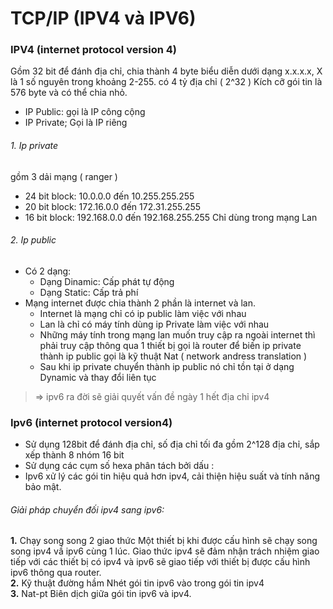 ﻿# TCP/IP (IPV4 và IPV6)
### IPV4 (internet protocol version 4)
Gồm 32 bit để đánh địa chỉ, chia thành 4 byte biểu diễn dưới dạng x.x.x.x, X là 1 số nguyên trong khoảng 2-255. có 4 tỷ địa chỉ ( 2^32 )
Kích cỡ gói tin là 576 byte và có thể chia nhỏ.
 + IP Public: gọi là IP công cộng
 + IP Private; Gọi là IP riêng
###### 1. Ip private
gồm 3 dải mạng ( ranger )
 - 24 bit block: 10.0.0.0 đến 10.255.255.255
 - 20 bit block: 172.16.0.0 đến 172.31.255.255
 - 16 bit block: 192.168.0.0 đến 192.168.255.255
Chỉ dùng trong mạng Lan
###### 2. Ip public
* Có 2 dạng:
  - Dạng Dinamic: Cấp phát tự động
  - Dạng Static: Cấp trả phí
* Mạng internet được chia thành 2 phần là internet và lan.
  - Internet là mạng chỉ có ip public làm việc với nhau
  - Lan là chỉ có máy tính dùng ip Private làm việc với nhau 
  - Những máy tính trong mạng lan muốn truy cập ra ngoài internet thì phải truy cập thông qua 1 thiết bị gọi là router để biến ip private thành ip public gọi là kỹ thuật Nat ( network andress translation )
  - Sau khi ip private chuyển thành ip public nó chỉ tồn tại ở dạng Dynamic và thay đổi liên tục
> => ipv6 ra đời sẽ giải quyết vấn đề ngày 1 hết địa chỉ ipv4
 
### Ipv6 (internet protocol version4)
 - Sử dụng 128bit để đánh địa chỉ, số địa chỉ tối đa gồm 2^128 địa chỉ, sắp xếp thành 8 nhóm 16 bit
 - Sử dụng các cụm số hexa phân tách bởi dấu : 
 - Ipv6 xử lý các gói tin hiệu quả hơn ipv4, cải thiện hiệu suất và tính năng bảo mật.
###### Giải pháp chuyển đối ipv4 sang ipv6:
 **1.** Chạy song song 2 giao thức
 Một thiết bị khi được cấu hình sẽ chạy song song ipv4 vầ ipv6 cùng 1 lúc. Giao thức ipv4 sẽ đảm nhận trách nhiệm giao tiếp với các thiết bị có ipv4 và ipv6 sẽ giao tiếp với thiết bị được cấu hình ipv6 thông qua router.   
 **2.** Kỹ thuật đường hầm
 Nhét gói tin ipv6 vào trong gói tin ipv4  
 **3.** Nat-pt
 Biên dịch giữa gói tin ipv6 và ipv4.
 